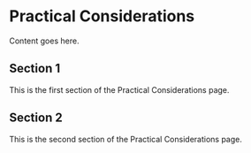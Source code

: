 # Practical Considerations

Content goes here.

## Section 1

This is the first section of the Practical Considerations page.

## Section 2

This is the second section of the Practical Considerations page.

